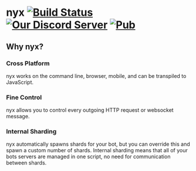 # nyx [![Build Status](https://travis-ci.org/Hackzzila/nyx.svg?branch=master)](https://travis-ci.org/Hackzzila/nyx) [![Our Discord Server](https://img.shields.io/badge/discord-nyx-7289DA.svg)](https://discord.gg/6JwnkNk) [![Pub](https://img.shields.io/pub/v/discord.svg)](https://pub.dartlang.org/packages/discord)

## Why nyx?

### Cross Platform
nyx works on the command line, browser, mobile, and can be transpiled to JavaScript.

### Fine Control
nyx allows you to control every outgoing HTTP request or websocket message.

### Internal Sharding
nyx automatically spawns shards for your bot, but you can override this and spawn a custom
number of shards. Internal sharding means that all of your bots servers are managed in one script,
no need for communication between shards.
